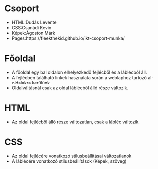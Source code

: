 <!DOCTYPE html>
<html lang="hu">
<head>
    <meta charset="UTF-8">
    <meta http-equiv="X-UA-Compatible" content="IE=edge">
    <meta name="viewport" content="width=device-width, initial-scale=1.0">
    <title>Lottó projekt</title>
</head>
<body>
<h1>Csoport</h1>
  <ul>
      <li>HTML:Dudás Levente</li>
      <li>CSS:Csanádi Kevin </li>
      <li>Képek:Ágoston Márk </li>
      <li>Pages:https://fleekthekid.github.io/ikt-csoport-munka/</li>
  </ul>
<h1>Főoldal</h1>
<ul>
    <li>A főoldal egy bal oldalon elhelyezkedő fejlécből és a láblécből áll.</li>
    <li>A fejlécben található linkek használata során a weblaphoz tartozó al-oldalakra kerülünk.</li>
    <li>Oldalváltásnál csak az oldal láblécből álló része változik.</li>
</ul>

<h1>HTML</h1>
<ul>
    <li>Az oldal fejlécből álló része változatlan, csak a lábléc változik.</li>
</ul>

<h1>CSS</h1>
<ul>
    <li>Az oldal fejlécére vonatkozó stilusbeállításai változatlanok</li>
    <li>A láblécére vonatkozó stilusbeállítások (Képek, szöveg)</li>
</ul>

</body>
</html>